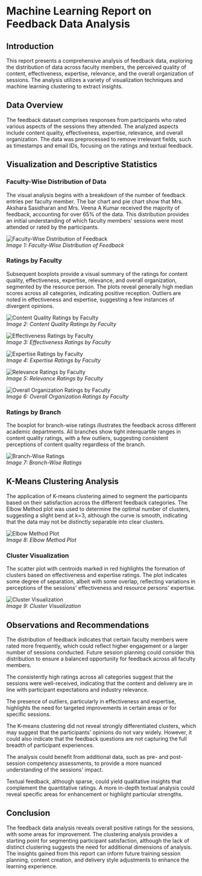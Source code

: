 # Machine Learning Report on Feedback Data Analysis

## Introduction

This report presents a comprehensive analysis of feedback data, exploring the distribution of data across faculty members, the perceived quality of content, effectiveness, expertise, relevance, and the overall organization of sessions. The analysis utilizes a variety of visualization techniques and machine learning clustering to extract insights.

## Data Overview

The feedback dataset comprises responses from participants who rated various aspects of the sessions they attended. The analyzed aspects include content quality, effectiveness, expertise, relevance, and overall organization. The data was preprocessed to remove irrelevant fields, such as timestamps and email IDs, focusing on the ratings and textual feedback.

## Visualization and Descriptive Statistics

### Faculty-Wise Distribution of Data

The visual analysis begins with a breakdown of the number of feedback entries per faculty member. The bar chart and pie chart show that Mrs. Akshara Sasidharan and Mrs. Veena A Kumar received the majority of feedback, accounting for over 65% of the data. This distribution provides an initial understanding of which faculty members' sessions were most attended or rated by the participants.

![Faculty-Wise Distribution of Feedback](figures/fig1.png)  
*Image 1: Faculty-Wise Distribution of Feedback*

### Ratings by Faculty

Subsequent boxplots provide a visual summary of the ratings for content quality, effectiveness, expertise, relevance, and overall organization, segmented by the resource person. The plots reveal generally high median scores across all categories, indicating positive reception. Outliers are noted in effectiveness and expertise, suggesting a few instances of divergent opinions.

![Content Quality Ratings by Faculty](figures/fig2.png)  
*Image 2: Content Quality Ratings by Faculty*

![Effectiveness Ratings by Faculty](figures/fig3.png)  
*Image 3: Effectiveness Ratings by Faculty*

![Expertise Ratings by Faculty](figures/fig4.png)  
*Image 4: Expertise Ratings by Faculty*

![Relevance Ratings by Faculty](figures/fig5.png)  
*Image 5: Relevance Ratings by Faculty*

![Overall Organization Ratings by Faculty](figures/fig6.png)  
*Image 6: Overall Organization Ratings by Faculty*

### Ratings by Branch

The boxplot for branch-wise ratings illustrates the feedback across different academic departments. All branches show tight interquartile ranges in content quality ratings, with a few outliers, suggesting consistent perceptions of content quality regardless of the branch.

![Branch-Wise Ratings](figures/fig7.png)  
*Image 7: Branch-Wise Ratings*

## K-Means Clustering Analysis

The application of K-means clustering aimed to segment the participants based on their satisfaction across the different feedback categories. The Elbow Method plot was used to determine the optimal number of clusters, suggesting a slight bend at k=3, although the curve is smooth, indicating that the data may not be distinctly separable into clear clusters.

![Elbow Method Plot](figures/fig8.png)  
*Image 8: Elbow Method Plot*

### Cluster Visualization

The scatter plot with centroids marked in red highlights the formation of clusters based on effectiveness and expertise ratings. The plot indicates some degree of separation, albeit with some overlap, reflecting variations in perceptions of the sessions' effectiveness and resource persons' expertise.

![Cluster Visualization](figures/fig9.png)  
*Image 9: Cluster Visualization*

## Observations and Recommendations

The distribution of feedback indicates that certain faculty members were rated more frequently, which could reflect higher engagement or a larger number of sessions conducted. Future session planning could consider this distribution to ensure a balanced opportunity for feedback across all faculty members.

The consistently high ratings across all categories suggest that the sessions were well-received, indicating that the content and delivery are in line with participant expectations and industry relevance.

The presence of outliers, particularly in effectiveness and expertise, highlights the need for targeted improvements in certain areas or for specific sessions.

The K-means clustering did not reveal strongly differentiated clusters, which may suggest that the participants' opinions do not vary widely. However, it could also indicate that the feedback questions are not capturing the full breadth of participant experiences.

The analysis could benefit from additional data, such as pre- and post-session competency assessments, to provide a more nuanced understanding of the sessions' impact.

Textual feedback, although sparse, could yield qualitative insights that complement the quantitative ratings. A more in-depth textual analysis could reveal specific areas for enhancement or highlight particular strengths.

## Conclusion

The feedback data analysis reveals overall positive ratings for the sessions, with some areas for improvement. The clustering analysis provides a starting point for segmenting participant satisfaction, although the lack of distinct clustering suggests the need for additional dimensions of analysis. The insights gained from this report can inform future training session planning, content creation, and delivery style adjustments to enhance the learning experience.
